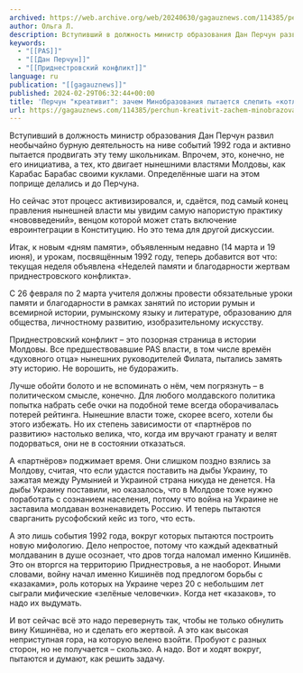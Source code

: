 ```yaml
---
archived: https://web.archive.org/web/20240630/gagauznews.com/114385/perchun-kreativit-zachem-minobrazovaniya-pytaetsya-slepit-kotletu-iz-tragedii-1992-goda.html
author: Ольга Л.
description: Вступивший в должность министр образования Дан Перчун развил необычайно бурную деятельность на ниве событий 1992 года и активно пытается продвигать эту тему школьникам. Впрочем, это, конечно, не его инициатива, а тех, кто двигает нынешними властями Молдовы, как Карабас Барабас своими куклами. Определённые шаги на этом поприще делались и до Перчуна. Но сейчас этот процесс активизировался, и, сдаётся, под самый конец правления нынешней власти мы увидим самую напористую практику «нововведений», венцом которой может стать включение евроинтеграции в Конституцию. Но это тема для другой дискуссии. Итак, к новым «дням памяти», объявленным недавно (14 марта и 19 июня), и урокам, посвящённым 1992 году, […]
keywords:
  - "[[PAS]]"
  - "[[Дан Перчун]]"
  - "[[Приднестровский конфликт]]"
language: ru
publication: "[[gagauznews]]"
published: 2024-02-29T06:32:44+00:00
title: 'Перчун "креативит": зачем Минобразования пытается слепить «котлету» из трагедии 1992 года?'
url: https://gagauznews.com/114385/perchun-kreativit-zachem-minobrazovaniya-pytaetsya-slepit-kotletu-iz-tragedii-1992-goda.html
---
```


Вступивший в должность министр образования Дан Перчун развил необычайно бурную деятельность на ниве событий 1992 года и активно пытается продвигать эту тему школьникам. Впрочем, это, конечно, не его инициатива, а тех, кто двигает нынешними властями Молдовы, как Карабас Барабас своими куклами. Определённые шаги на этом поприще делались и до Перчуна.

Но сейчас этот процесс активизировался, и, сдаётся, под самый конец правления нынешней власти мы увидим самую напористую практику «нововведений», венцом которой может стать включение евроинтеграции в Конституцию. Но это тема для другой дискуссии.

Итак, к новым «дням памяти», объявленным недавно (14 марта и 19 июня), и урокам, посвящённым 1992 году, теперь добавится вот что: текущая неделя объявлена «Неделей памяти и благодарности жертвам приднестровского конфликта».

С 26 февраля по 2 марта учителя должны провести обязательные уроки памяти и благодарности в рамках занятий по истории румын и всемирной истории, румынскому языку и литературе, образованию для общества, личностному развитию, изобразительному искусству.

Приднестровский конфликт – это позорная страница в истории Молдовы. Все предшествовавшие PAS власти, в том числе времён «духовного отца» нынешних руководителей Филата, пытались замять эту историю. Не ворошить, не будоражить.

Лучше обойти болото и не вспоминать о нём, чем погрязнуть – в политическом смысле, конечно. Для любого молдавского политика попытка набрать себе очки на подобной теме всегда оборачивалась потерей рейтинга.
Нынешние власти тоже, скорее всего, хотели бы этого избежать. Но их степень зависимости от «партнёров по развитию» настолько велика, что, когда им вручают гранату и велят подорваться, они не в состоянии отказаться.

А «партнёров» поджимает время. Они слишком поздно взялись за Молдову, считая, что если удастся поставить на дыбы Украину, то зажатая между Румынией и Украиной страна никуда не денется. На дыбы Украину поставили, но оказалось, что в Молдове тоже нужно поработать с сознанием населения, потому что война на Украине не заставила молдаван возненавидеть Россию. И теперь пытаются сварганить русофобский кейс из того, что есть.

А это лишь события 1992 года, вокруг которых пытаются построить новую мифологию. Дело непростое, потому что каждый адекватный молдаванин в душе осознает, что дров тогда наломал именно Кишинёв. Это он вторгся на территорию Приднестровья, а не наоборот. Иными словами, войну начал именно Кишинёв под предлогом борьбы с «казаками», роль которых на Украине через 20 с небольшим лет сыграли мифические «зелёные человечки». Когда нет «казаков», то надо их выдумать.

И вот сейчас всё это надо перевернуть так, чтобы не только обнулить вину Кишинёва, но и сделать его жертвой. А это как высокая неприступная гора, на которую велено взойти. Пробуют с разных сторон, но не получается – скользко. А надо. Вот и ходят вокруг, пытаются и думают, как решить задачу.